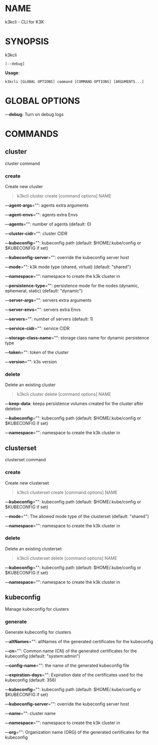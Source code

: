 # NAME

k3kcli - CLI for K3K

# SYNOPSIS

k3kcli

```
[--debug]
```

**Usage**:

```
k3kcli [GLOBAL OPTIONS] command [COMMAND OPTIONS] [ARGUMENTS...]
```

# GLOBAL OPTIONS

**--debug**: Turn on debug logs


# COMMANDS

## cluster

cluster command

### create

Create new cluster

>k3kcli cluster create [command options] NAME

**--agent-args**="": agents extra arguments

**--agent-envs**="": agents extra Envs

**--agents**="": number of agents (default: 0)

**--cluster-cidr**="": cluster CIDR

**--kubeconfig**="": kubeconfig path (default: $HOME/.kube/config or $KUBECONFIG if set)

**--kubeconfig-server**="": override the kubeconfig server host

**--mode**="": k3k mode type (shared, virtual) (default: "shared")

**--namespace**="": namespace to create the k3k cluster in

**--persistence-type**="": persistence mode for the nodes (dynamic, ephemeral, static) (default: "dynamic")

**--server-args**="": servers extra arguments

**--server-envs**="": servers extra Envs

**--servers**="": number of servers (default: 1)

**--service-cidr**="": service CIDR

**--storage-class-name**="": storage class name for dynamic persistence type

**--token**="": token of the cluster

**--version**="": k3s version

### delete

Delete an existing cluster

>k3kcli cluster delete [command options] NAME

**--keep-data**: keeps persistence volumes created for the cluster after deletion

**--kubeconfig**="": kubeconfig path (default: $HOME/.kube/config or $KUBECONFIG if set)

**--namespace**="": namespace to create the k3k cluster in

## clusterset

clusterset command

### create

Create new clusterset

>k3kcli clusterset create [command options] NAME

**--kubeconfig**="": kubeconfig path (default: $HOME/.kube/config or $KUBECONFIG if set)

**--mode**="": The allowed mode type of the clusterset (default: "shared")

**--namespace**="": namespace to create the k3k cluster in

### delete

Delete an existing clusterset

>k3kcli clusterset delete [command options] NAME

**--kubeconfig**="": kubeconfig path (default: $HOME/.kube/config or $KUBECONFIG if set)

**--namespace**="": namespace to create the k3k cluster in

## kubeconfig

Manage kubeconfig for clusters

### generate

Generate kubeconfig for clusters

**--altNames**="": altNames of the generated certificates for the kubeconfig

**--cn**="": Common name (CN) of the generated certificates for the kubeconfig (default: "system:admin")

**--config-name**="": the name of the generated kubeconfig file

**--expiration-days**="": Expiration date of the certificates used for the kubeconfig (default: 356)

**--kubeconfig**="": kubeconfig path (default: $HOME/.kube/config or $KUBECONFIG if set)

**--kubeconfig-server**="": override the kubeconfig server host

**--name**="": cluster name

**--namespace**="": namespace to create the k3k cluster in

**--org**="": Organization name (ORG) of the generated certificates for the kubeconfig
